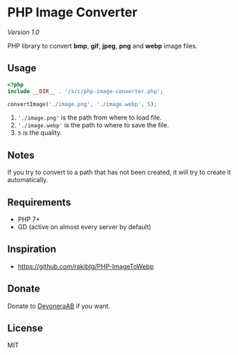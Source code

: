 # PHP Image Converter

*Version 1.0*

PHP library to convert **bmp**, **gif**, **jpeg**, **png** and **webp** image files.

## Usage

```php
<?php
include __DIR__ . '/src/php-image-converter.php';

convertImage('./image.png', './image.webp', 5);
```

1. `'./image.png'` is the path from where to load file.
1. `'./image.webp'` is the path to where to save the file.
1. `5` is the quality.

## Notes

If you try to convert to a path that has not been created, it will try to create it automatically.

## Requirements

- PHP 7+
- GD (active on almost every server by default)

## Inspiration

- https://github.com/rakibtg/PHP-ImageToWebp

## Donate

Donate to [DevoneraAB](https://www.paypal.me/DevoneraAB) if you want.

## License

MIT